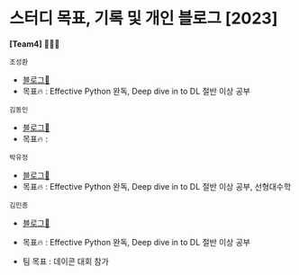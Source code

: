 # 스터디 목표, 기록 및 개인 블로그 [2023]  

  
__[Team4]__ 👨🏻‍💻 <br>
  
  `조성환`<br>
  - [블로그📑](https://rnrn213.github.io/)
  - 목표🔥 : Effective Python 완독, Deep dive in to DL 절반 이상 공부  <br>
  
  `김동인`<br>
  - [블로그📑]()
  - 목표🔥 :  <br>
  
  `박유정`<br>
  - [블로그📑](https://udadai.github.io/)
  - 목표🔥 : Effective Python 완독, Deep dive in to DL 절반 이상 공부, 선형대수학  <br>
  
  `김민종`<br>
  - [블로그📑](https://velog.io/@koust6u)
  - 목표🔥 : Effective Python 완독, Deep dive in to DL 절반 이상 공부 
  
- 팀 목표 : 데이콘 대회 참가
